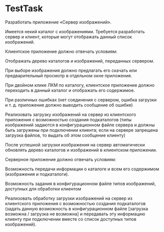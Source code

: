 # TestTask

Разработать приложение «Сервер изображений».


Имеется некий каталог с изображениями. Требуется разработать сервер и клиент, которые могут отображать данный список изображений.


Клиентское приложение должно отвечать условиям:

Отображать дерево каталогов и изображений, переданных сервером.

При выборе изображения должно предлагать его скачать или предварительный просмотр в отдельном окне приложения.

При двойном клике ЛКМ по каталогу, клиентское приложение должно переходить в данный каталог и отображать его содержимое.

При различных ошибках (нет соединения с сервером, ошибка загрузки и т. д. приложение должно выводить сообщение об ошибке)

Реализовать загрузку изображений на сервер из клиентского приложения с возможностью создания подкаталогов (типы изображений задаются в конфигурационном файле сервера и должны быть загружены при подключении клиента; если на сервере запрещена загрузка файлов, то выдать об этом сообщение клиенту)

После успешной загрузки изображения на сервер автоматически обновлять дерево каталогов и изображений в клиентском приложении.

Серверное приложение должно отвечать условиям:

Возможность передачи информации о каталоге и всем его содержимом (изображения и подкаталоги).

Возможность задания в конфигурационном файле типов изображений, доступных для обработки клиентом

Реализовать обработку загрузки изображений на сервер из клиентского приложения с возможностью создания подкаталогов (задать данную возможность в конфигурационном файле [загрузка возможна / загрузка не возможна] и передавать эту информацию клиенту при подключении вместе со список доступных типов изображений).
